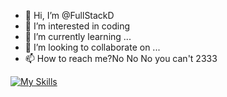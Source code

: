 - 👋 Hi, I’m @FullStackD
- 👀 I’m interested in coding
- 🌱 I’m currently learning ...
- 💞️ I’m looking to collaborate on ...
- 📫 How to reach me?No No No you can't 2333

<!---
FullStackD/FullStackD is a ✨ special ✨ repository because its `README.md` (this file) appears on your GitHub profile.
You can click the Preview link to take a look at your changes.
--->
[![My Skills](https://skillicons.dev/icons?i=spring,python,mysql,java,github,eclipse&theme=light)](https://skillicons.dev)
